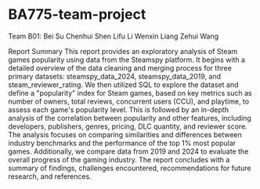 # BA775-team-project
Team B01:
Bei Su
Chenhui Shen
Lifu Li
Wenxin Liang
Zehui Wang

Report Summary
This report provides an exploratory analysis of Steam games popularity using data from the Steamspy platform. It begins with a detailed overview of the data cleaning and merging process for three primary datasets: steamspy_data_2024, steamspy_data_2019, and steam_reviewer_rating.
We then utilized SQL to explore the dataset and define a "popularity" index for Steam games, based on key metrics such as number of owners, total reviews, concurrent users (CCU), and playtime, to assess each game's popularity level. This is followed by an in-depth analysis of the correlation between popularity and other features, including developers, publishers, genres, pricing, DLC quantity, and reviewer score. The analysis focuses on comparing similarities and differences between industry benchmarks and the performance of the top 1% most popular games.
Additionally, we compare data from 2019 and 2024 to evaluate the overall progress of the gaming industry. The report concludes with a summary of findings, challenges encountered, recommendations for future research, and references.
